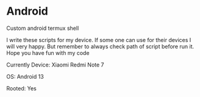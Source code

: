 # Android
Custom android termux shell

I write these scripts for my device. If some one can use for their devices I will very happy.
But remember to always check path of script before run it.
Hope you have fun with my code

Currently
Device: Xiaomi Redmi Note 7

OS: Android 13

Rooted: Yes
